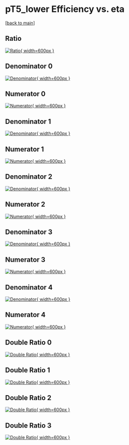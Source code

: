 # pT5_lower Efficiency vs. eta

[[back to main](./)]



## Ratio

[![Ratio](../mtv/var/pT5_lower_vtr_13_1_eff_eta.png){ width=600px }](../mtv/var/pT5_lower_vtr_13_1_eff_eta.pdf)

## Denominator 0

[![Denominator](../mtv/den/pT5_lower_vtr_13_1_eff_eta_den0.png){ width=600px }](../mtv/den/pT5_lower_vtr_13_1_eff_eta_den0.pdf)

## Numerator 0

[![Numerator](../mtv/num/pT5_lower_vtr_13_1_eff_eta_num0.png){ width=600px }](../mtv/num/pT5_lower_vtr_13_1_eff_eta_num0.pdf)

## Denominator 1

[![Denominator](../mtv/den/pT5_lower_vtr_13_1_eff_eta_den1.png){ width=600px }](../mtv/den/pT5_lower_vtr_13_1_eff_eta_den1.pdf)

## Numerator 1

[![Numerator](../mtv/num/pT5_lower_vtr_13_1_eff_eta_num1.png){ width=600px }](../mtv/num/pT5_lower_vtr_13_1_eff_eta_num1.pdf)

## Denominator 2

[![Denominator](../mtv/den/pT5_lower_vtr_13_1_eff_eta_den2.png){ width=600px }](../mtv/den/pT5_lower_vtr_13_1_eff_eta_den2.pdf)

## Numerator 2

[![Numerator](../mtv/num/pT5_lower_vtr_13_1_eff_eta_num2.png){ width=600px }](../mtv/num/pT5_lower_vtr_13_1_eff_eta_num2.pdf)

## Denominator 3

[![Denominator](../mtv/den/pT5_lower_vtr_13_1_eff_eta_den3.png){ width=600px }](../mtv/den/pT5_lower_vtr_13_1_eff_eta_den3.pdf)

## Numerator 3

[![Numerator](../mtv/num/pT5_lower_vtr_13_1_eff_eta_num3.png){ width=600px }](../mtv/num/pT5_lower_vtr_13_1_eff_eta_num3.pdf)

## Denominator 4

[![Denominator](../mtv/den/pT5_lower_vtr_13_1_eff_eta_den4.png){ width=600px }](../mtv/den/pT5_lower_vtr_13_1_eff_eta_den4.pdf)

## Numerator 4

[![Numerator](../mtv/num/pT5_lower_vtr_13_1_eff_eta_num4.png){ width=600px }](../mtv/num/pT5_lower_vtr_13_1_eff_eta_num4.pdf)

## Double Ratio 0

[![Double Ratio](../mtv/ratio/pT5_lower_vtr_13_1_eff_eta_ratio0.png){ width=600px }](../mtv/ratio/pT5_lower_vtr_13_1_eff_eta_ratio0.pdf)

## Double Ratio 1

[![Double Ratio](../mtv/ratio/pT5_lower_vtr_13_1_eff_eta_ratio1.png){ width=600px }](../mtv/ratio/pT5_lower_vtr_13_1_eff_eta_ratio1.pdf)

## Double Ratio 2

[![Double Ratio](../mtv/ratio/pT5_lower_vtr_13_1_eff_eta_ratio2.png){ width=600px }](../mtv/ratio/pT5_lower_vtr_13_1_eff_eta_ratio2.pdf)

## Double Ratio 3

[![Double Ratio](../mtv/ratio/pT5_lower_vtr_13_1_eff_eta_ratio3.png){ width=600px }](../mtv/ratio/pT5_lower_vtr_13_1_eff_eta_ratio3.pdf)

